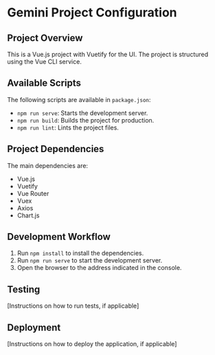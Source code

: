 # Gemini Project Configuration

## Project Overview

This is a Vue.js project with Vuetify for the UI. The project is structured using the Vue CLI service.

## Available Scripts

The following scripts are available in `package.json`:

- `npm run serve`: Starts the development server.
- `npm run build`: Builds the project for production.
- `npm run lint`: Lints the project files.

## Project Dependencies

The main dependencies are:

- Vue.js
- Vuetify
- Vue Router
- Vuex
- Axios
- Chart.js

## Development Workflow

1.  Run `npm install` to install the dependencies.
2.  Run `npm run serve` to start the development server.
3.  Open the browser to the address indicated in the console.

## Testing

[Instructions on how to run tests, if applicable]

## Deployment

[Instructions on how to deploy the application, if applicable]
